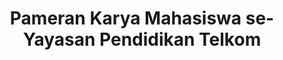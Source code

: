 ---
layout:   certificate
title:    "Pameran Karya Mahasiswa se-Yayasan Pendidikan Telkom"
slug:     pameranypt
category: seminar
issuer:   "IDEAtainment"
---